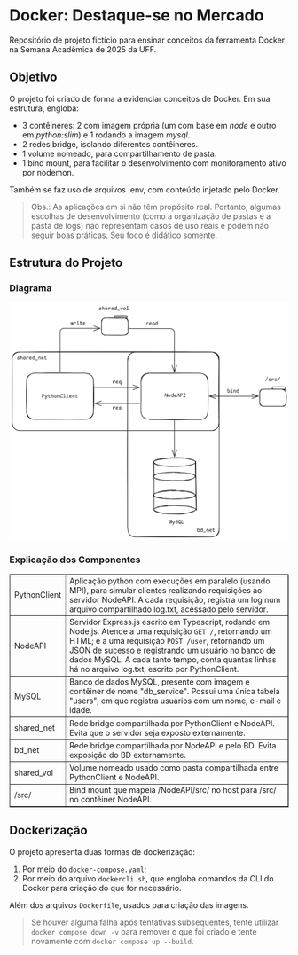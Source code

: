 # Docker: Destaque-se no Mercado

Repositório de projeto fictício para ensinar conceitos da ferramenta Docker na Semana Acadêmica de 2025 da UFF.

## Objetivo

O projeto foi criado de forma a evidenciar conceitos de Docker.
Em sua estrutura, engloba:

- 3 contêineres: 2 com imagem própria (um com base em *node* e outro em *python:slim*) e 1 rodando a imagem *mysql*.
- 2 redes bridge, isolando diferentes contêineres.
- 1 volume nomeado, para compartilhamento de pasta.
- 1 bind mount, para facilitar o desenvolvimento com monitoramento ativo por nodemon.

Também se faz uso de arquivos .env, com conteúdo injetado pelo Docker.

> Obs.: As aplicações em si não têm propósito real. Portanto, algumas escolhas de desenvolvimento (como a organização de pastas e a pasta de logs) não representam casos de uso reais e podem não seguir boas práticas. Seu foco é didático somente.

## Estrutura do Projeto

### Diagrama

<center>
    <img src="./docs/proj.png" width="700"></img>
</center>

### Explicação dos Componentes

<table border=1>
    <tr>
        <td>PythonClient</td>
        <td>Aplicação python com execuções em paralelo (usando MPI), para simular clientes realizando requisições ao servidor NodeAPI. A cada requisição, registra um log num arquivo compartilhado log.txt, acessado pelo servidor.</td>
    </tr>
    <tr>
        <td>NodeAPI</td>
        <td>Servidor Express.js escrito em Typescript, rodando em Node.js. Atende a uma requisição <code>GET /</code>, retornando um HTML; e a uma requisição <code>POST /user</code>, retornando um JSON de sucesso e registrando um usuário no banco de dados MySQL. A cada tanto tempo, conta quantas linhas há no arquivo log.txt, escrito por PythonClient.</td> 
    </tr>
    <tr>
        <td>MySQL</td>
        <td>Banco de dados MySQL, presente com imagem e contêiner de nome "db_service". Possui uma única tabela "users", em que registra usuários com um nome, e-mail e idade.</td>
    </tr>
    <tr>
        <td>shared_net</td>
        <td>Rede bridge compartilhada por PythonClient e NodeAPI. Evita que o servidor seja exposto externamente.</td>
    </tr>
    <tr>
        <td>bd_net</td>
        <td>Rede bridge compartilhada por NodeAPI e pelo BD. Evita exposição do BD externamente.</td>
    </tr>
    <tr>
        <td>shared_vol</td>
        <td>Volume nomeado usado como pasta compartilhada entre PythonClient e NodeAPI.</td>
    </tr>
    <tr>
        <td>/src/</td>
        <td>Bind mount que mapeia /NodeAPI/src/ no host para /src/ no contêiner NodeAPI. </td>
    </tr>
    
</table>

## Dockerização

O projeto apresenta duas formas de dockerização:

1. Por meio do `docker-compose.yaml`;
2. Por meio do arquivo `dockercli.sh`, que engloba comandos da CLI do Docker para criação do que for necessário.

Além dos arquivos `Dockerfile`, usados para criação das imagens.




> Se houver alguma falha após tentativas subsequentes, tente utilizar `docker compose down -v` para remover o que foi criado e tente novamente com `docker compose up --build`.